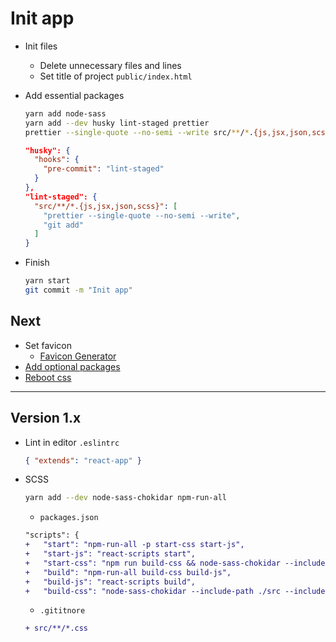 # Init app

* Init files
  - Delete unnecessary files and lines
  - Set title of project `public/index.html`

* Add essential packages
  ```sh
  yarn add node-sass
  yarn add --dev husky lint-staged prettier
  prettier --single-quote --no-semi --write src/**/*.{js,jsx,json,scss}
  ```
  ```json
  "husky": {
    "hooks": {
      "pre-commit": "lint-staged"
    }
  },
  "lint-staged": {
    "src/**/*.{js,jsx,json,scss}": [
      "prettier --single-quote --no-semi --write",
      "git add"
    ]
  }
  ```

* Finish
  ```sh
  yarn start
  git commit -m "Init app"
  ```  

## Next
* Set favicon
  - [Favicon Generator](http://realfavicongenerator.net/)
* [Add optional packages](http://nomad.works/study/front-end/links-library)
* [Reboot css](https://github.com/s10n/reboot.css)

---
## Version 1.x
* Lint in editor `.eslintrc`
  ```json
  { "extends": "react-app" }
  ```

* SCSS
  ```sh
  yarn add --dev node-sass-chokidar npm-run-all
  ```

  - `packages.json`
  ```diff
  "scripts": {
  +   "start": "npm-run-all -p start-css start-js",
  +   "start-js": "react-scripts start",
  +   "start-css": "npm run build-css && node-sass-chokidar --include-path ./src --include-path ./node_modules src/ -o src/ --watch --recursive",
  +   "build": "npm-run-all build-css build-js",
  +   "build-js": "react-scripts build",
  +   "build-css": "node-sass-chokidar --include-path ./src --include-path ./node_modules src/ -o src/",
  ```

  - `.gititnore`
  ```diff
  + src/**/*.css
  ```
